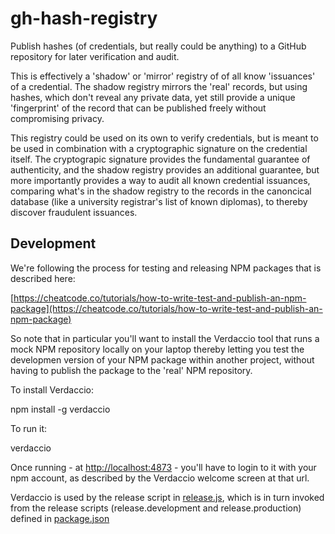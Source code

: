 # gh-hash-registry

Publish hashes (of credentials, but really could be anything) to a GitHub repository for later verification and audit.

This is effectively a 'shadow' or 'mirror' registry of of all know 'issuances' of a credential. The shadow registry mirrors the 'real' records, but using hashes, which don't reveal any private data, yet still provide a unique 'fingerprint' of the record that can be published freely without compromising privacy.

This registry could be used on its own to verify credentials, but is meant to be used in combination with a cryptographic signature on the credential itself.  The cryptograpic signature provides the fundamental guarantee of authenticity, and the shadow registry provides an additional guarantee, but more importantly provides a way to audit all known credential issuances, comparing what's in the shadow registry to the records in the canoncical database (like a university registrar's list of known diplomas), to thereby discover fraudulent issuances.

## Development

We're following the process for testing and releasing NPM packages that is described here:

[https://cheatcode.co/tutorials/how-to-write-test-and-publish-an-npm-package](https://cheatcode.co/tutorials/how-to-write-test-and-publish-an-npm-package)

So note that in particular you'll want to install the Verdaccio tool that runs a mock NPM repository locally on your laptop thereby letting you test the developmen version of your NPM package within another project, without having to publish the package to the 'real' NPM repository.

To install Verdaccio:

npm install -g verdaccio

To run it:

verdaccio

Once running  - at [http://localhost:4873](http://localhost:4873) - you'll have to login to it with your npm account, as described by the Verdaccio welcome screen at that url.

Verdaccio is used by the release script in [release.js](./release.js), which is in turn invoked from the release scripts (release.development and release.production) defined in [package.json](./package.json)

